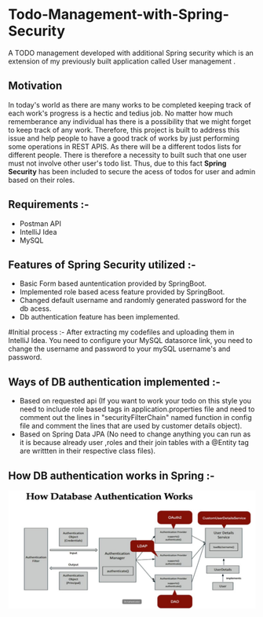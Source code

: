 # Todo-Management-with-Spring-Security
A TODO management developed with additional Spring security which is an extension of my previously built application called User management . 

## Motivation
In today's world as there are many works to be completed keeping track of each work's progress is a hectic and tedius job. No matter how much rememberance any individual has there is a possibility that we might forget to keep track of any work. Therefore, this project is built to address this issue and help people to have a good track of works by just performing some operations in REST APIS. 
As there will be a different todos lists for different people. There is therefore a necessity to built such that one user must not involve other user's todo list. Thus, due to this fact **Spring Security** has been included to secure the acess of todos for user and admin based on their roles.

## Requirements :-
  - Postman API
  - IntelliJ Idea
  - MySQL

## Features of Spring Security utilized :-

  - Basic Form based auntentication provided by SpringBoot.
  - Implemented role based acess feature provided by SpringBoot.
  - Changed default username and randomly generated password for the db acess.
  - Db authentication feature has been implemented.

#Initial process :-
  After extracting my codefiles and uploading them in IntelliJ Idea. You need to configure your MySQL datasorce link, you need to change the username and password to your mySQL username's and password. 

## Ways of DB authentication implemented :-
  - Based on requested api (If you want to work your todo on this style you need to include role based tags in application.properties file and need to comment out the lines in "securityFilterChain" named function in config file and comment the lines that are used by customer details object).
  - Based on Spring Data JPA (No need to change anything you can run as it is because already user ,roles and their join tables with a @Entity tag are writtten in their respective class files).

## How DB authentication works in Spring :-
  ![this is an image](https://github.com/srinathsai/Todo-Management-with-Spring-Security/blob/main/1.jpg)
